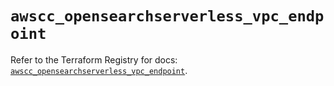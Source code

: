 # `awscc_opensearchserverless_vpc_endpoint`

Refer to the Terraform Registry for docs: [`awscc_opensearchserverless_vpc_endpoint`](https://registry.terraform.io/providers/hashicorp/awscc/0.70.0/docs/resources/opensearchserverless_vpc_endpoint).
